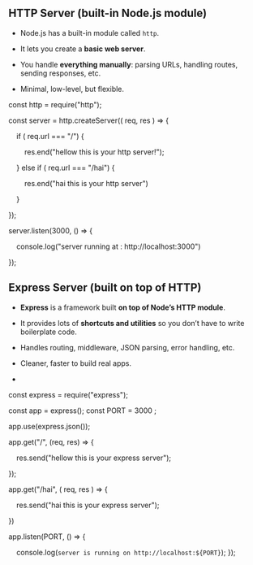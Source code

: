

## **HTTP Server (built-in Node.js module)**

- Node.js has a built-in module called `http`.
    
- It lets you create a **basic web server**.
    
- You handle **everything manually**: parsing URLs, handling routes, sending responses, etc.
    
- Minimal, low-level, but flexible.



const http = require("http");

const server = http.createServer(( req, res ) => {

    if ( req.url === "/") {

        res.end("hellow this is your http server!");

    } else if ( req.url === "/hai") {

        res.end("hai this is your http server")

    }

});

server.listen(3000, () => {

    console.log("server running at : http://localhost:3000")

});



## **Express Server (built on top of HTTP)**

- **Express** is a framework built **on top of Node’s HTTP module**.
    
- It provides lots of **shortcuts and utilities** so you don’t have to write boilerplate code.
    
- Handles routing, middleware, JSON parsing, error handling, etc.
    
- Cleaner, faster to build real apps.
- 
  
  const express = require("express");

const app = express();
const PORT = 3000 ;

app.use(express.json());

app.get("/", (req, res) => {

    res.send("hellow this is your express server");

});

app.get("/hai", ( req, res ) => {

    res.send("hai this is your express server");

})

app.listen(PORT, () => {

    console.log(`server is running on http://localhost:${PORT}`);
});